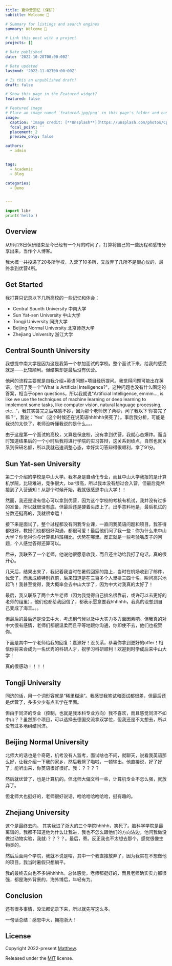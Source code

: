 ```yaml
---
title: 夏令营回忆 (保研)
subtitle: Welcome 👋

# Summary for listings and search engines
summary: Welcome 👋 

# Link this post with a project
projects: []

# Date published
date: '2022-10-28T00:00:00Z'

# Date updated
lastmod: '2022-11-02T00:00:00Z'

# Is this an unpublished draft?
draft: false

# Show this page in the Featured widget?
featured: false

# Featured image
# Place an image named `featured.jpg/png` in this page's folder and customize its options here.
image:
  caption: 'Image credit: [**Unsplash**](https://unsplash.com/photos/CpkOjOcXdUY)'
  focal_point: ''
  placement: 2
  preview_only: false

authors:
  - admin


tags:
  - Academic
  - Blog

categories:
  - Demo


---
```


```python
import libr
print('hello')
```

## Overview

从9月28日保研结束至今已经有一个月的时间了，打算将自己的一些历程和感悟分享出来，当作个人博客。

我大概一共投递了20多所学校，入营了10多所，又放弃了几所不是很心仪的，最终拿到优营4所。

## Get Started
我打算只记录以下几所高校的一些记忆和体会：
- Central Sounth University 中南大学
- Sun Yat-sen University 中山大学
- Tongji University 同济大学
- Beijing Normal University 北京师范大学
- Zhejiang University 浙江大学


## Central Sounth University

我想提中南大学是因为这是我第一个参加面试的学校。整个面试下来，给我的感受就是——比较顺利。但结果却是最后没有优营。

他问的流程主要就是自我介绍+英语问题+项目经历提问。我觉得问题可能出在英语，他问了我一个"What is Artificial Intelligence?"，这种问题也没有什么固定的答案，相当于open questions，所以我就说“Artificial Intelligence, emmm..., is like we use the techniques of machine learning or deep learning to implement some tasks, like computer vision, natural language processing, etc...”，我其实答完之后略感不妙，因为那个老师愣了两秒，问了我以下‘你答完了嘛？’，我说：‘Yes'（这个时候还在说英语hhhhhh笑死了）。事后我分析，可能是我说的太快了，老师没听懂我说的是什么。。。

由于这是第一个面试的高校，又算是保底校，没有拿到优营，我就心态爆炸。而当时知道结果后的一个小时后我将进行学院的实习答辩，这关系到绩点，自然也就关系到保研名额，所以我就迅速调整心态，幸好实习答辩得很顺利，拿了91分。

## Sun Yat-sen University

第二个介绍的学校是中山大学。我本身是自动化专业，而且中山大学我报的是计算机学院，比较难进，竞争很大，bar很高，所以我本没有想过会入营，但最后竟然接到了入营通知！从那个时候开始，我就很感恩中山大学！！

然而，我还是没有信心可以拿到优营，因为这个学校的考核有机试，我并没有过多的准备，所以就很没有底，但最后还是硬着头皮上了。出乎意料地是，最后机试的分数还挺高的，我就很幸运！

接下来是面试了，整个过程都没有问我专业课，一直问我英语问题和项目，我答得都很好，教授们也都很好沟通，都很可爱！最后他们问了我一些：你为什么来中山大学？你觉得你与计算机科班相比，优势在哪里。反正就是一些考验嘴皮子的问题，个人感觉答得还算可以。

后来，我联系了一个老师，他说他很愿意收我，而且还主动给我打了电话，真的很开心。

几天后，结果出来了，我记着我当时在暑假回家的路上，当时在机场收到了邮件，优营了，而且成绩特别靠前，后来知道是在三百多个人里排三四十名，瞬间高兴地起飞！我甚至觉得，我大概率会去中山大学了，因为中大对我真的太好了！

最后，我又联系了两个大牛老师（因为我觉得自己排名很靠前，或许可以去更好的老师的组里），他们也都给我回信了，都表示愿意要我hhhhhh，我真的没想到自己变成了海王。。。

但最后的最后还是没去中大，考虑到气候以及中大实力多方面因素吧。但我真的对中大很有感情，老师们都很温柔而且平等地跟你沟通，你即使不去，他们也祝贺你。

下面是其中一个老师给我的回复：嘉源好！没关系，恭喜你拿到更好的offer！相信你将来会成为一名优秀的科研人才，祝学习科研顺利！欢迎到时学成后来中山大学！

真的很感动！！！！

## Tongji University
同济的话，用一个词形容就是“稀里糊涂”。我感觉我笔试和面试都很差，但最后还是优营了，多多少少有点玄学在里面。

但由于同济的专业（控制，也就是我本科专业方向）我不喜欢，而且感觉同济不如中山？？虽然那个项目，可以选择去德国交流拿双学位，但我还是不太想去，所以没有过多地纠结同济。

## Beijing Normal University
北师大的话也是个奇葩，机考没有人监考，面试啥也不问，就聊天，说看我英语那么好，让我介绍一下我的家乡，然后我劈了啪啦，一顿输出。他直接说，好了好了，能听出来，你英语很好很好。我：？？？？

然后就优营了，也是计算机的。但北师大偏文科一些，计算机专业不怎么强，就放弃了。

但北师大也挺好的，老师很好说话，哈哈哈哈哈哈哈，挺有趣的。

## Zhejiang University
这个是最终去向。
其实我进了浙大的三个学院hhhhh，笑死了。脑科学学院是最离谱的，我都不知道他为什么让我进，我也不怎么跟他们的方向沾边，他问我做没做过动物实验，我就:？？？？。最后，寄。反正我也不太想去那个，感觉很像生物类的。

然后后面两个学院，我就不说是啥，其中一个我直接放弃了，因为我实在不想做他的项目，我当时暑假只想躺平。

我的最终去向也不多讲hhhhh。总体感觉，老师都挺好的，而且老师确实实力都很强，都是海外背景的，海外博后，年轻有为。

## Conclusion
还有很多事情，没法都记录下来，所以就先写这么多。

一句话总结：感恩中大，拥抱浙大！

## License

Copyright 2022-present [Matthew](https://matthew-jiayuan-su.netlify.app).

Released under the [MIT](https://github.com/SU-JIAYUAN/academic-website/blob/main/LICENSE.md) license.

